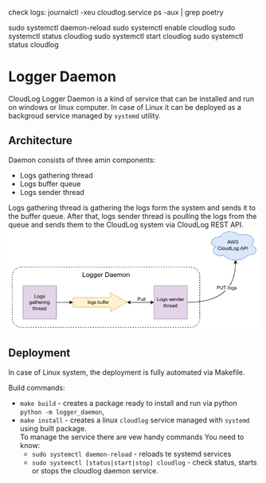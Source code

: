 check logs: journalctl -xeu cloudlog.service
ps -aux | grep poetry

sudo systemctl daemon-reload 
sudo systemctl enable cloudlog
sudo systemctl status cloudlog
sudo systemctl start cloudlog
sudo systemctl status cloudlog

# Logger Daemon

CloudLog Logger Daemon is a kind of service that can be installed and run on windows or linux computer. In case of Linux it can be deployed as a backgroud service managed by `systemd` utility.

## Architecture
Daemon consists of three amin components:
* Logs gathering thread
* Logs buffer queue
* Logs sender thread

Logs gathering thread is gathering the logs form the system and sends it to the buffer queue. After that, logs sender thread is poulling the logs from the queue and sends them to the CloudLog system via CloudLog REST API.
<img alt="architecture diagram" src="./img/arch.png" width="800">

## Deployment
In case of Linux system, the deployment is fully automated via Makefile.

Build commands:
* `make build` - creates a package ready to install and run via python `python -m logger_daemon`,
* `make install` - creates a linux `cloudlog` service managed with `systemd` using built package. </br>
To manage the service there are vew handy commands You need to know:
  * `sudo systemctl daemon-reload` - reloads te systemd services
  * `sudo systemctl [status|start|stop] cloudlog` - check status, starts or stops the cloudlog daemon service.

